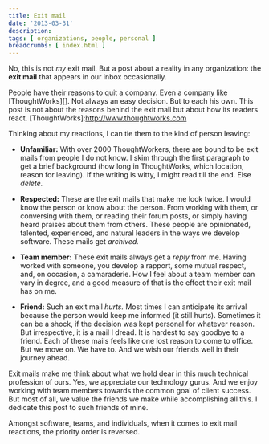 ```yaml
---
title: Exit mail
date: '2013-03-31'
description:
tags: [ organizations, people, personal ]
breadcrumbs: [ index.html ]
---
```


No, this is not *my* exit mail. But a post about a reality in any organization: the **exit mail** that appears in our inbox occasionally.

People have their reasons to quit a company. Even a company like [ThoughtWorks][]. Not always an easy decision. But to each his own. This post is not about the reasons behind the exit mail but about how its readers react.
[ThoughtWorks]:http://www.thoughtworks.com

Thinking about my reactions, I can tie them to the kind of person leaving:

* **Unfamiliar:** With over 2000 ThoughtWorkers, there are bound to be exit mails from people I do not know. I skim through the first paragraph to get a brief background (how long in ThoughtWorks, which location, reason for leaving). If the writing is witty, I might read till the end. Else *delete.*

* **Respected:** These are the exit mails that make me look twice. I would know the person or know about the person. From working with them, or conversing with them, or reading their forum posts, or simply having heard praises about them from others. These people are opinionated, talented, experienced, and natural leaders in the ways we develop software. These mails get *archived.*

* **Team member:** These exit mails always get a *reply* from me. Having worked with someone, you develop a rapport, some mutual respect, and, on occasion, a camaraderie. How I feel about a team member can vary in degree, and a good measure of that is the effect their exit mail has on me.

* **Friend:** Such an exit mail *hurts.* Most times I can anticipate its arrival because the person would keep me informed (it still hurts). Sometimes it can be a shock, if the decision was kept personal for whatever reason. But irrespective, it is a mail I dread. It is hardest to say goodbye to a friend. Each of these mails feels like one lost reason to come to office. But we move on. We have to. And we wish our friends well in their journey ahead.

Exit mails make me think about what we hold dear in this much technical profession of ours. Yes, we appreciate our technology gurus. And we enjoy working with team members towards the common goal of client success. But most of all, we value the friends we make while accomplishing all this. I dedicate this post to such friends of mine.

Amongst software, teams, and individuals, when it comes to exit mail reactions, the priority order is reversed.
